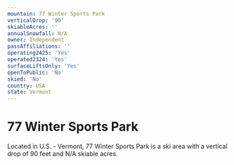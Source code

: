 ```yaml
---
mountain: 77 Winter Sports Park
verticalDrop: '90'
skiableAcres: ''
annualSnowfall: N/A
owner: Independent
passAffiliations: ''
operating2425: 'Yes'
operated2324: 'Yes'
surfaceLiftsOnly: 'Yes'
openToPublic: 'No'
skied: 'No'
country: USA
state: Vermont
---
```


# 77 Winter Sports Park

Located in U.S. - Vermont, 77 Winter Sports Park is a ski area with a vertical drop of 90 feet and N/A skiable acres.
